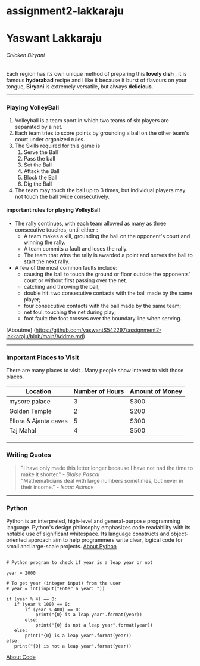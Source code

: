 # assignment2-lakkaraju
# Yaswant Lakkaraju
###### Chicken Biryani
 Each region has its own unique method of preparing this **lovely dish** , it is famous **hyderabad** recipe and i like it because it burst of flavours on your tongue, **Biryani** is extremely versatile, but always **delicious**.

 ---

 ### Playing VolleyBall
 1. Volleyball is a team sport in which two teams of six players are separated by a net.
 2. Each team tries to score points by grounding a ball on the other team's court under organized rules.
 3. The Skills required for this game is
      1. Serve the Ball
      2. Pass the ball 
      3. Set the Ball
      4. Attack the Ball
      5. Block the Ball
      6. Dig the Ball
4.  The team may touch the ball up to 3 times, but individual players may not touch the ball twice
    consecutively.


#### important rules for playing VolleyBall
* The rally continues, with each team allowed as many as three consecutive touches, until either : 
     * A team makes a kill, grounding the ball on the opponent's court and winning the rally.
     * A team commits a fault and loses the rally. 
     * The team that wins the rally is awarded a point and serves the ball to start the next rally. 
* A few of the most common faults include:
     * causing the ball to touch the ground or floor outside the opponents' court or without first passing over the net.
     * catching and throwing the ball;
     * double hit: two consecutive contacts with the ball made by the same player;
     * four consecutive contacts with the ball made by the same team;
     * net foul: touching the net during play;
     * foot fault: the foot crosses over the boundary line when serving.

[Aboutme] (https://github.com/yaswantS542297/assignment2-lakkaraju/blob/main/Addme.md) 

---

### Important Places to Visit
   There are many places to visit . Many people show interest to visit those places.

   | Location | Number of Hours | Amount of Money |
   | ---      |   --- | --- |
   | mysore palace | 3 | $300 |
   | Golden Temple | 2 | $200 |
   | Ellora & Ajanta caves | 5 | $300 |
   | Taj Mahal | 4 | $500 |

 ---

### Writing Quotes
> "I have only made this letter longer because I have not had the time to make it shorter." - *Blaise Pascal* <br>
> "Mathematicians deal with large numbers sometimes, but never in their income." - *Isaac Asimov*

---
### Python
   Python is an interpreted, high-level and general-purpose programming language. Python's design philosophy emphasizes code readability with its notable use of significant whitespace. Its language constructs and object-oriented approach aim to help programmers write clear, logical code for small and large-scale projects.
[About Python](https://en.wikipedia.org/wiki/Python_(programming_language))

```

# Python program to check if year is a leap year or not

year = 2000

# To get year (integer input) from the user
# year = int(input("Enter a year: "))

if (year % 4) == 0:
   if (year % 100) == 0:
       if (year % 400) == 0:
           print("{0} is a leap year".format(year))
       else:
           print("{0} is not a leap year".format(year))
   else:
       print("{0} is a leap year".format(year))
else:
   print("{0} is not a leap year".format(year))

```
[About Code](https://www.programiz.com/python-programming/examples/leap-year)